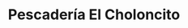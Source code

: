---
title: "Pescadería El Choloncito"
url: /ciudad-guayana-puerto-ordaz/pescaderia-el-choloncito/
shop: Fisch
---
